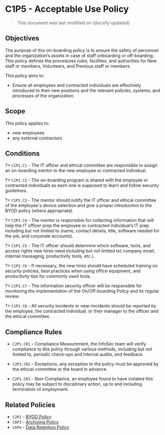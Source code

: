 # C1P5 - Acceptable Use Policy

> This document was last modified on {docsify-updated}

## Objectives

The purpose of this on-boarding policy is to ensure the safety of personnel and the organization’s assets  in case of staff onboarding or off-boarding.
This policy defines the procedures rules, facilities, and authorities for New staff or members, Volunteers, and Previous staff or members.

This policy aims to:

- Ensure all employees and contracted individuals are effectively introduced to their new positions and the relevant policies, systems, and processes of the organization.

## Scope

This policy applies to:

- new employees
- any external contractors

## Conditions

?> `C1P1.C1` - The IT officer and ethical committee are responsible to assign an on-boarding mentor to the new employee or contracted individual.

?> `C1P1.C2` - The on-boarding program is shared with the employee or contracted individuals as each one is supposed to learn and follow security guidelines.

?> `C1P1.C3` - The mentor should notify the IT officer and ethical committee of the employee's device selection and give a proper introduction to the BYOD policy (where appropriate).

?> `C1P1.C4` - The mentor is responsible for collecting information that will help the IT officer prep the employee or contracted individual’s IT prep including but not limited to (name, contact details, title, software needed for the job, and corporate accounts).

?> `C1P1.C5` - The IT officer should determine which software, tools, and access rights new hires need including but not limited to( company email, internal messaging, productivity tools, etc.).

?> `C1P1.C6` - If necessary, the new hires should have scheduled training on security policies, best practices when using office equipment, and productivity tips for commonly used tools.

?> `C1P1.C7` - The information security officer will be responsible for monitoring the implementation of the On/Off-boarding Policy and its regular review.

?> `C1P1.C8` - All security incidents or near-incidents should be reported by the employee, the contracted individual, or their manager to the officer and the ethical committee.

## Compliance Rules

- `C2P1.CR1` - Compliance Measurement, the InfoSec team will verify compliance to this policy through various methods, including but not limited to, periodic check-ups and internal audits, and feedback.

- `C2P1.CR2` - Exceptions, any exception to the policy must be approved by the ethical committee or the board in advance.

- `C2P1.CR3` - Non-Compliance, an employee found to have violated this policy may be subject to disciplinary action, up to and including termination of employment.

## Related Policies

- `C2P2` - [BYOD Policy]()
- `C6P3` - [Archiving Policy]()
- `C6P4` - [Data Retention Policy]()
